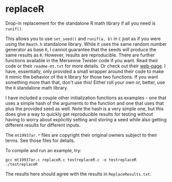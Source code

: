 # replaceR
Drop-in replacement for the standalone R math library if all you need is `runif()`.

This allows you to use `set_seed()` and `runif(a, b)` in `C` just as if you were using the `Rmath.h` standalone library.
While it uses the same random number generator as base `R`, I cannot guarantee that the seeds will produce the same results as `R`.
However, results are reproducible. There are further functions available in the Mersenne Twister code if you want.
Read their code or their `readme-mt.txt` for more details. Or check out their
[web-page](http://www.math.sci.hiroshima-u.ac.jp/~m-mat/MT/emt.html). I have, essentially, only provided
a small wrapper around their code to make it mimic the behavior of the `R` library for those two functions.
If you want something more than that, don't use this! Either roll your own or, better, use the `R` standalone math
library.

I have included a couple other initialization functions as examples - one that uses a simple hash of the arguments
to the function and one that uses that plus the provided seed as well. Note the hash is a very simple one,
but this does give a way to quickly get reproducible results for testing without having to worry about explicitly
setting and storing a seed while also getting different results for different inputs. 



The `mt19937ar.*` files are copyright their original owners subject to their
terms. See those files for details.

To compile and run an example, try:

    gcc mt19937ar.c replaceR.c testreplaceR.c -o testreplaceR
    ./testreplaceR

The results here should agree with the results in `ReplaceResults.txt`.
